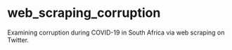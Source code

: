 # web_scraping_corruption
Examining corruption during COVID-19 in South Africa via web scraping on Twitter.
